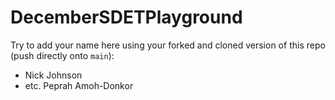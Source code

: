 # DecemberSDETPlayground

Try to add your name here using your forked and cloned version of this repo (push directly onto `main`):

- Nick Johnson
- etc.
Peprah Amoh-Donkor
